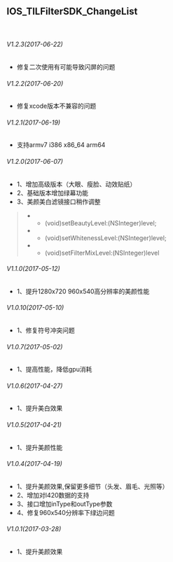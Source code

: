 ## IOS_TILFilterSDK_ChangeList
 
###### V1.2.3(2017-06-22)
* 修复二次使用有可能导致闪屏的问题
 
###### V1.2.2(2017-06-20)
* 修复xcode版本不兼容的问题

###### V1.2.1(2017-06-19)
* 支持armv7 i386 x86_64 arm64
 
 
###### V1.2.0(2017-06-07)
* 1、增加高级版本（大眼、瘦脸、动效贴纸）
* 2、基础版本增加绿幕功能
* 3、美颜美白滤镜接口稍作调整
 >* - (void)setBeautyLevel:(NSInteger)level;
 >* - (void)setWhitenessLevel:(NSInteger)level;
 >* - (void)setFilterMixLevel:(NSInteger)level
 
###### V1.1.0(2017-05-12)
* 1、提升1280x720 960x540高分辨率的美颜性能

###### V1.0.10(2017-05-10)
* 1、修复符号冲突问题

###### V1.0.7(2017-05-02)
* 1、提高性能，降低gpu消耗

###### V1.0.6(2017-04-27)
* 1、提升美白效果
 
###### V1.0.5(2017-04-21)
* 1、提升美颜性能

###### V1.0.4(2017-04-19)
* 1、提升美颜效果,保留更多细节（头发、眉毛、光照等）
* 2、增加对I420数据的支持
* 3、接口增加inType和outType参数
* 4、修复960x540分辨率下绿边问题

###### V1.0.1(2017-03-28)
* 1、提升美颜效果
